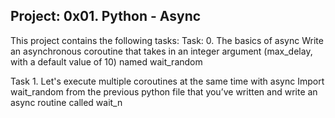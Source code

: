 Project: 0x01. Python - Async
----------------------------------

This project contains the following tasks:
Task: 0. The basics of async
Write an asynchronous coroutine that takes in an integer argument (max_delay, with a default value of 10) named wait_random

Task 1. Let's execute multiple coroutines at the same time with async
Import wait_random from the previous python file that you’ve written and write an async routine called wait_n